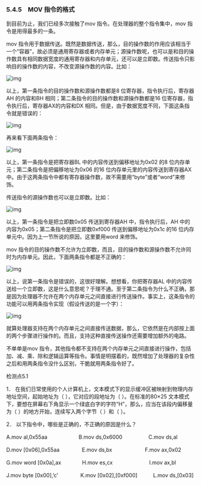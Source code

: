 ### 5.4.5　MOV 指令的格式

到目前为止，我们已经多次接触了mov 指令。在处理器的整个指令集中，mov 指令是用得最多的一条。

mov 指令用于数据传送。既然是数据传送，那么，目的操作数的作用应该相当于一个“容器”，故必须是通用寄存器或者内存单元；源操作数呢，也可以是和目的操作数具有相同数据宽度的通用寄存器和内存单元，还可以是立即数。传送指令只影响目的操作数的内容，不改变源操作数的内容。比如：

![img](../0-Assets/Epubook/x86汇编语言从实模式到保护模式_李忠_等_Z_Library/images/00074.jpeg)

以上，第一条指令的目的操作数和源操作数都是8 位寄存器，指令执行后，寄存器AH 的内容和BH 相同；第二条指令的目的操作数和源操作数都是16 位寄存器，指令执行后，寄存器AX的内容和DX 相同。但是，由于数据宽度不同，下面这条指令就是错误的：

![img](../0-Assets/Epubook/x86汇编语言从实模式到保护模式_李忠_等_Z_Library/images/00075.jpeg)

再来看下面两条指令：

![img](../0-Assets/Epubook/x86汇编语言从实模式到保护模式_李忠_等_Z_Library/images/00076.jpeg)

以上，第一条指令是把寄存器BL 中的内容传送到偏移地址为0x02 的8 位内存单元；第二条指令是把偏移地址为0x06 的16 位内存单元里的内容传送到寄存器AX 中。由于这两条指令中都有寄存器操作数，故不需要用“byte”或者“word”来修饰。

传送指令的源操作数也可以是立即数。比如：

![img](../0-Assets/Epubook/x86汇编语言从实模式到保护模式_李忠_等_Z_Library/images/00077.jpeg)

以上，第一条指令是把立即数0x05 传送到寄存器AH 中，指令执行后，AH 中的内容为0x05；第二条指令是把立即数0xf000 传送到偏移地址为0x1c 的16 位内存单元中。因为上一节所说的原因，这里要用word 来修饰。

mov 指令的目的操作数不允许为立即数，而且，目的操作数和源操作数不允许同时为内存单元。因此，下面两条指令都是不正确的：

![img](../0-Assets/Epubook/x86汇编语言从实模式到保护模式_李忠_等_Z_Library/images/00078.jpeg)

以上，说第一条指令是错误的，这很好理解。想想看，你把寄存器AL 中的内容传送给一个立即数，这是什么意思呢？于理不通。至于第二条指令为什么不正确，那是因为处理器不允许在两个内存单元之间直接进行传送操作。事实上，这条指令的功能可以用两条指令实现（假设传送的是一个字）：

![img](../0-Assets/Epubook/x86汇编语言从实模式到保护模式_李忠_等_Z_Library/images/00079.jpeg)

就算处理器支持在两个内存单元之间直接传送数据，那么，它依然是在内部按上面的两个步骤进行操作的。而且，支持这种直接传送操作还需要增加额外的电路。

不单单是mov 指令，其他指令都不支持在两个内存单元之间直接进行操作，包括加、减、乘、除和逻辑运算等指令。事情是明摆着的，既然增加了处理器的复杂性之后和用两条指令没什么区别，干脆就用两条指令好了。

检测点5.1

1． 在我们日常使用的个人计算机上，文本模式下的显示缓冲区被映射到物理内存地址空间，起始地址为（ ），它对应的段地址为（ ）。在标准的80×25 文本模式下，要想在屏幕右下角显示一个绿底白字的字符“H”，那么，应当在该段内偏移量为（ ）的地方开始，连续写入两个字节（ ）和（ ）。

2． 以下指令中，哪些是正确的，不正确的原因是什么？

A.mov al,0x55aa　　　　　　B.mov ds,0x6000　　　　　C.mov ds,al

D.mov [0x06],0x55aa　　　 　E.mov ds,bx　　　　　　 F.mov ax,0x02

G.mov word [0x0a],ax　　　　H.mov es,cx　　　　　　　I.mov ax,bl

J.mov byte [0x00],’c’　　　　 K.mov [0x02],[0xf000]　　　L.mov ds,[0x03]